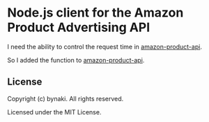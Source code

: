 # Node.js client for the Amazon Product Advertising API

I need the ability to control the request time in [amazon-product-api](https://github.com/t3chnoboy/amazon-product-api).

So I added the function to [amazon-product-api](https://github.com/t3chnoboy/amazon-product-api).


## License

Copyright (c) bynaki. All rights reserved.

Licensed under the MIT License.
